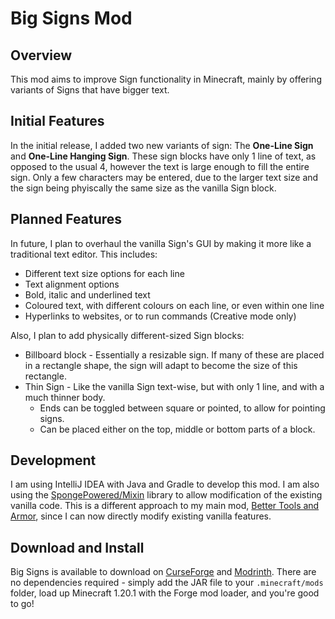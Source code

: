 # Big Signs Mod

Overview
--------
This mod aims to improve Sign functionality in Minecraft, mainly by offering variants of Signs that have bigger text.

Initial Features
----------------
In the initial release, I added two new variants of sign: The **One-Line Sign** and **One-Line Hanging Sign**.
These sign blocks have only 1 line of text, as opposed to the usual 4, however the text is large enough to fill the entire sign.
Only a few characters may be entered, due to the larger text size and the sign being phyiscally the same size as the vanilla Sign block.

Planned Features
----------------
In future, I plan to overhaul the vanilla Sign's GUI by making it more like a traditional text editor. This includes:
* Different text size options for each line
* Text alignment options
* Bold, italic and underlined text
* Coloured text, with different colours on each line, or even within one line
* Hyperlinks to websites, or to run commands (Creative mode only)

Also, I plan to add physically different-sized Sign blocks:
* Billboard block - Essentially a resizable sign. If many of these are placed in a rectangle shape, the sign will adapt to become the size of this rectangle.
* Thin Sign - Like the vanilla Sign text-wise, but with only 1 line, and with a much thinner body.
  * Ends can be toggled between square or pointed, to allow for pointing signs.
  * Can be placed either on the top, middle or bottom parts of a block.

Development
-----------
I am using IntelliJ IDEA with Java and Gradle to develop this mod. I am also using the [SpongePowered/Mixin](https://github.com/SpongePowered/Mixin) library to allow modification of the existing vanilla code.
This is a different approach to my main mod, [Better Tools and Armor](https://github.com/BlackCat64/better_tools_and_armor_remote_1.20.1), since I can now directly modify existing vanilla features.

Download and Install
--------------------
Big Signs is available to download on [CurseForge](https://curseforge.com/minecraft/mc-mods/big-signs) and [Modrinth](https://modrinth.com/mod/big-signs).
There are no dependencies required - simply add the JAR file to your `.minecraft/mods` folder, load up Minecraft 1.20.1 with the Forge mod loader, and you're good to go!
